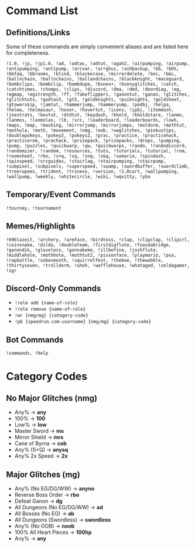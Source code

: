 # Command List

## Definitions/Links

Some of these commands are simply convenient aliases and are listed here for completeness.

```!1.0, !jp, !jp1.0, !ad, !adtas, !adtut, !agah2, !airpumping, !airpump, !antipumping, !antipump, !arcvar, !arrghus, !ashbackup, !bb, !bb%, !bbfaq, !bbrooms, !blind, !blockerase, !mirrordelete, !bnc, !b&c, !ballnchain, !ballnchains, !ballandchains, !blackknight, !maceguard, !bombclips, !bombclip, !bombdupe, !bsnes+, !bunnyglitches, !catch, !catchtimes, !chomps, !clips, !discord, !dma, !dmd, !doordiag, !eg, !egmap, !egstrength, !ff, !fakeflippers, !ganontut, !ganon, !glitches, !glitchtuts, !godtas5, !gt5, !goldknights, !puiknights, !goldsheet, !gtowerskip, !jamtut, !hammerjump, !hammeryump, !podbj, !helpa, !helma, !helmasaur, !hover, !hovertut, !icons, !ipbj, !itemdash, !joestrats, !kevtut, !dtdtut, !keydash, !khold, !kholdstare, !lanmo, !lanmos, !lanmolas, !lb, !src, !leaderboard, !leaderboards, !low%, !maps, !map, !mashing, !mirrorjump, !mirrorjumps, !moldorm, !mothtut, !mothula, !moth, !movement, !nmg, !oob, !owglitches, !pinkustips, !doublepokeys, !pokey2, !pokeys2, !prac, !practice, !practicehack, !practicerom, !prachack, !prizepack, !prizepacks, !drops, !pumping, !pump, !puzzles, !quickwarp, !qw, !quickwarps, !rando, !randodiscord, !randomizer, !random, !resources, !tuts, !tutorials, !tutorial, !rom, !roomsheet, !rbo, !s+q, !sq, !snq, !s&q, !somaria, !spindash, !spinspeed, !srcguides, !stairlag, !stairpumping, !stairpump, !subpixel, !subpixels, !superspeed, !swamp, !swordbuffer, !swordclimb, !treerupees, !trident, !trinexx, !version, !1.0cart, !wallpumping, !wallpump, !weekly, !whitecircle, !wiki, !wqvitty, !yba```

## Temporary/Event Commands
```!tourney, !tournament```


## Memes/Highlights

```!69blazeit, !archery, !armface, !birdtoss, !clap, !clipclap, !clipirl, !coinsnake, !dildo, !doubleteam, !firstdigflute, !foosdabridge, !ganondik, !gloveless, !gonnabeme, !illbefine, !joshflute, !middlehole, !mothhole, !mothtut2, !pissonface, !playmario, !psa, !rapbattle, !sobesmooth, !squirrelfest, !thebee, !thewobble, !thirtyseven, !trolldorm, !uhoh, !wafflehouse, !whatagod, !zeldagamer, !zgr```


## Discord-Only Commands

- `!role add {name-of-role}`
- `!role remove {name-of-role}`
- `!wr {nmg/mg} {category-code}`
- `!pb {speedrun.com-username} {nmg/mg} {category-code}`

## Bot Commands
```!commands, !help```

# Category Codes

## No Major Glitches (nmg)

- Any% -> **any**
- 100% -> **100**
- Low% -> **low**
- Master Sword -> **ms**
- Mirror Shield -> **mrs**
- Cane of Byrna -> **cob**
- Any% (S+Q) -> **anysq**
- Any% 2x Speed -> **2x**

## Major Glitches (mg)

- Any% (No EG/DG/WW) -> **anyno**
- Reverse Boss Order -> **rbo**
- Defeat Ganon -> **dg**
- All Dungeons (No EG/DG/WW) -> **ad**
- All Bosses (No EG) -> **ab**
- All Dungeons (Swordless) -> **swordless**
- Any% (No OOB) -> **noob**
- 100% All Heart Pieces -> **100hp**
- Any% -> **any**